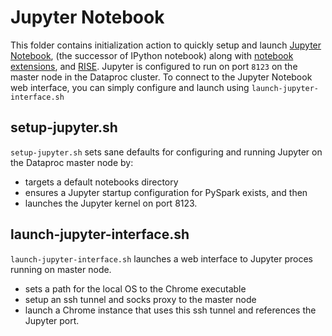 # Jupyter Notebook

This folder contains initialization action to quickly setup and launch [Jupyter Notebook](http://jupyter.org/), (the successor of IPython notebook) along with [notebook extensions](https://github.com/ipython-contrib/IPython-notebook-extensions), and [RISE](https://github.com/damianavila/RISE). Jupyter is configured to run on port `8123` on the master node in the Dataproc cluster. To connect to the Jupyter Notebook web interface, you can simply configure and launch using `launch-jupyter-interface.sh`

## setup-jupyter.sh

`setup-jupyter.sh` sets sane defaults for configuring and running Jupyter on the Dataproc master node by:

- targets a default notebooks directory 
- ensures a Jupyter startup configuration for PySpark exists, and then 
- launches the Jupyter kernel on port 8123.

## launch-jupyter-interface.sh

`launch-jupyter-interface.sh` launches a web interface to Jupyter proces running on master node. 

- sets a path for the local OS to the Chrome executable
- setup an ssh tunnel and socks proxy to the master node
- launch a Chrome instance that uses this ssh tunnel and references the Jupyter port.

